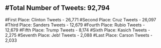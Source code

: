 #Total Number of Tweets: 92,794 
---
#First Place: Clinton Tweets - 26,771
#Second Place: Cruz Tweets - 26,097
#Third Place: Sanders Tweets - 12,679
#Fourth Place: Rubio Tweets - 12,679
#Fifth Place: Trump Tweets - 8,174
#Sixth Place: Kasich Tweets - 2,275
#Seventh Place: Jeb! Tweets - 2,088
#Last Place: Carson Tweets - 2,033
